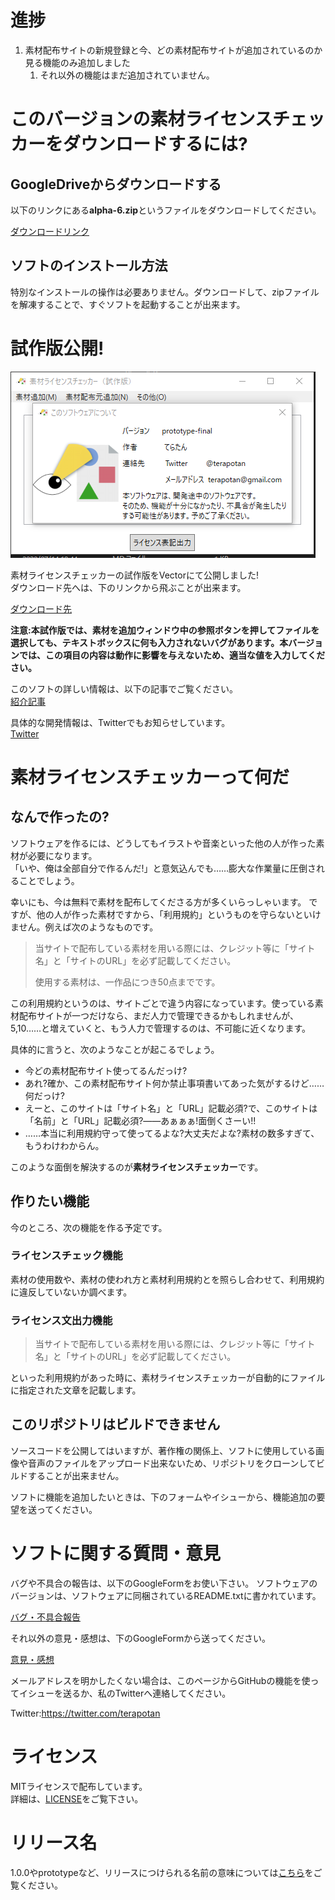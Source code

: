 # 進捗
1. 素材配布サイトの新規登録と今、どの素材配布サイトが追加されているのか見る機能のみ追加しました
   1. それ以外の機能はまだ追加されていません。

# このバージョンの素材ライセンスチェッカーをダウンロードするには?
## GoogleDriveからダウンロードする
以下のリンクにある**alpha-6.zip**というファイルをダウンロードしてください。

[ダウンロードリンク](https://drive.google.com/drive/u/2/folders/1Ovn9N6ZFQ7WtMGye-B0cxLVX_Dg0rID1)

## ソフトのインストール方法
特別なインストールの操作は必要ありません。ダウンロードして、zipファイルを解凍することで、すぐソフトを起動することが出来ます。

# 試作版公開!
![alt](./ReleaseImage/prototype-final.png)

素材ライセンスチェッカーの試作版をVectorにて公開しました!  
ダウンロード先へは、下のリンクから飛ぶことが出来ます。  

[ダウンロード先](https://www.vector.co.jp/soft/winnt/util/se521816.html)

**注意:本試作版では、素材を追加ウィンドウ中の参照ボタンを押してファイルを選択しても、テキストボックスに何も入力されないバグがあります。本バージョンでは、この項目の内容は動作に影響を与えないため、適当な値を入力してください。**

このソフトの詳しい情報は、以下の記事でご覧ください。  
[紹介記事](https://terapotan.hatenablog.jp/entry/MaterialLicenseChecker)

具体的な開発情報は、Twitterでもお知らせしています。  
[Twitter](https://twitter.com/terapotan)

# 素材ライセンスチェッカーって何だ
## なんで作ったの?
ソフトウェアを作るには、どうしてもイラストや音楽といった他の人が作った素材が必要になります。  
「いや、俺は全部自分で作るんだ!」と意気込んでも……膨大な作業量に圧倒されることでしょう。  

幸いにも、今は無料で素材を配布してくださる方が多くいらっしゃいます。
ですが、他の人が作った素材ですから、「利用規約」というものを守らないといけません。例えば次のようなものです。

> 当サイトで配布している素材を用いる際には、クレジット等に「サイト名」と「サイトのURL」を必ず記載してください。
> 
> 使用する素材は、一作品につき50点までです。

この利用規約というのは、サイトごとで違う内容になっています。使っている素材配布サイトが一つだけなら、まだ人力で管理できるかもしれませんが、5,10……と増えていくと、もう人力で管理するのは、不可能に近くなります。  

具体的に言うと、次のようなことが起こるでしょう。  

- 今どの素材配布サイト使ってるんだっけ?
- あれ?確か、この素材配布サイト何か禁止事項書いてあった気がするけど……何だっけ?
- えーと、このサイトは「サイト名」と「URL」記載必須?で、このサイトは「名前」と「URL」記載必須?――あぁぁぁ!面倒くさーい!!
- ……本当に利用規約守って使ってるよな?大丈夫だよな?素材の数多すぎて、もうわけわからん。

このような面倒を解決するのが**素材ライセンスチェッカー**です。
## 作りたい機能
今のところ、次の機能を作る予定です。  
### ライセンスチェック機能
素材の使用数や、素材の使われ方と素材利用規約とを照らし合わせて、利用規約に違反していないか調べます。
### ライセンス文出力機能
> 当サイトで配布している素材を用いる際には、クレジット等に「サイト名」と「サイトのURL」を必ず記載してください。

といった利用規約があった時に、素材ライセンスチェッカーが自動的にファイルに指定された文章を記載します。
## このリポジトリはビルドできません
ソースコードを公開してはいますが、著作権の関係上、ソフトに使用している画像や音声のファイルをアップロード出来ないため、リポジトリをクローンしてビルドすることが出来ません。  

ソフトに機能を追加したいときは、下のフォームやイシューから、機能追加の要望を送ってください。
# ソフトに関する質問・意見
バグや不具合の報告は、以下のGoogleFormをお使い下さい。
ソフトウェアのバージョンは、ソフトウェアに同梱されているREADME.txtに書かれています。

[バグ・不具合報告](https://forms.gle/ngCaCjegDqKVT9gc6)  

それ以外の意見・感想は、下のGoogleFormから送ってください。  

[意見・感想](https://forms.gle/HAQido7dD4eZaUkc8)  

メールアドレスを明かしたくない場合は、このページからGitHubの機能を使ってイシューを送るか、私のTwitterへ連絡してください。  

Twitter:https://twitter.com/terapotan
  
# ライセンス
MITライセンスで配布しています。  
詳細は、[LICENSE](./LICENSE.md)をご覧下さい。
# リリース名
1.0.0やprototypeなど、リリースにつけられる名前の意味については[こちら](./AboutVersion.md)をご覧ください。
